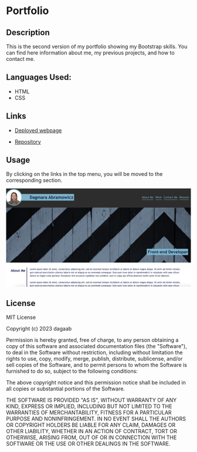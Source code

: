 # Portfolio 

## Description

This is the second version of my portfolio showing my Bootstrap skills. You can find here information about me, my previous projects, and how to contact me.

## Languages Used:
* HTML
* CSS

## Links

* [Deployed webpage](https://dagaab.github.io/Bootstrap-Portfolio/)

* [Repository](https://github.com/dagaab/Bootstrap-Portfolio)

## Usage

By clicking on the links in the top menu, you will be moved to the corresponding section.


![My Portfolio](images/my-portfolio.png "My Portfolio")

## License

MIT License

Copyright (c) 2023 dagaab

Permission is hereby granted, free of charge, to any person obtaining a copy
of this software and associated documentation files (the "Software"), to deal
in the Software without restriction, including without limitation the rights
to use, copy, modify, merge, publish, distribute, sublicense, and/or sell
copies of the Software, and to permit persons to whom the Software is
furnished to do so, subject to the following conditions:

The above copyright notice and this permission notice shall be included in all
copies or substantial portions of the Software.

THE SOFTWARE IS PROVIDED "AS IS", WITHOUT WARRANTY OF ANY KIND, EXPRESS OR
IMPLIED, INCLUDING BUT NOT LIMITED TO THE WARRANTIES OF MERCHANTABILITY,
FITNESS FOR A PARTICULAR PURPOSE AND NONINFRINGEMENT. IN NO EVENT SHALL THE
AUTHORS OR COPYRIGHT HOLDERS BE LIABLE FOR ANY CLAIM, DAMAGES OR OTHER
LIABILITY, WHETHER IN AN ACTION OF CONTRACT, TORT OR OTHERWISE, ARISING FROM,
OUT OF OR IN CONNECTION WITH THE SOFTWARE OR THE USE OR OTHER DEALINGS IN THE
SOFTWARE.
